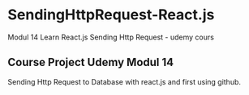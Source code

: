 # SendingHttpRequest-React.js
Modul 14 Learn React.js Sending Http Request - udemy cours

## Course Project Udemy Modul 14
Sending Http Request to Database with react.js
and first using github.